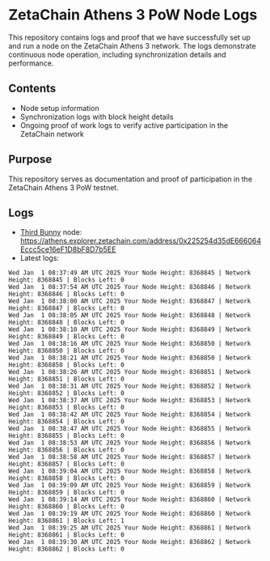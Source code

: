 # ZetaChain Athens 3 PoW Node Logs
This repository contains logs and proof that we have successfully set up and run a node on the ZetaChain Athens 3 network. The logs demonstrate continuous node operation, including synchronization details and performance.

## Contents
- Node setup information
- Synchronization logs with block height details
- Ongoing proof of work logs to verify active participation in the ZetaChain network

## Purpose
This repository serves as documentation and proof of participation in the ZetaChain Athens 3 PoW testnet.

## Logs

- [Third Bunny](https://thirdbunny.xyz/) node: https://athens.explorer.zetachain.com/address/0x225254d35dE666064Eccc5ce16eF1D8bF8D7b5EE
- Latest logs:
```
Wed Jan  1 08:37:49 AM UTC 2025 Your Node Height: 8368845 | Network Height: 8368845 | Blocks Left: 0
Wed Jan  1 08:37:54 AM UTC 2025 Your Node Height: 8368846 | Network Height: 8368846 | Blocks Left: 0
Wed Jan  1 08:38:00 AM UTC 2025 Your Node Height: 8368847 | Network Height: 8368847 | Blocks Left: 0
Wed Jan  1 08:38:05 AM UTC 2025 Your Node Height: 8368848 | Network Height: 8368848 | Blocks Left: 0
Wed Jan  1 08:38:10 AM UTC 2025 Your Node Height: 8368849 | Network Height: 8368849 | Blocks Left: 0
Wed Jan  1 08:38:16 AM UTC 2025 Your Node Height: 8368850 | Network Height: 8368850 | Blocks Left: 0
Wed Jan  1 08:38:21 AM UTC 2025 Your Node Height: 8368850 | Network Height: 8368850 | Blocks Left: 0
Wed Jan  1 08:38:26 AM UTC 2025 Your Node Height: 8368851 | Network Height: 8368851 | Blocks Left: 0
Wed Jan  1 08:38:31 AM UTC 2025 Your Node Height: 8368852 | Network Height: 8368852 | Blocks Left: 0
Wed Jan  1 08:38:37 AM UTC 2025 Your Node Height: 8368853 | Network Height: 8368853 | Blocks Left: 0
Wed Jan  1 08:38:42 AM UTC 2025 Your Node Height: 8368854 | Network Height: 8368854 | Blocks Left: 0
Wed Jan  1 08:38:47 AM UTC 2025 Your Node Height: 8368855 | Network Height: 8368855 | Blocks Left: 0
Wed Jan  1 08:38:53 AM UTC 2025 Your Node Height: 8368856 | Network Height: 8368856 | Blocks Left: 0
Wed Jan  1 08:38:58 AM UTC 2025 Your Node Height: 8368857 | Network Height: 8368857 | Blocks Left: 0
Wed Jan  1 08:39:04 AM UTC 2025 Your Node Height: 8368858 | Network Height: 8368858 | Blocks Left: 0
Wed Jan  1 08:39:09 AM UTC 2025 Your Node Height: 8368859 | Network Height: 8368859 | Blocks Left: 0
Wed Jan  1 08:39:14 AM UTC 2025 Your Node Height: 8368860 | Network Height: 8368860 | Blocks Left: 0
Wed Jan  1 08:39:19 AM UTC 2025 Your Node Height: 8368860 | Network Height: 8368861 | Blocks Left: 1
Wed Jan  1 08:39:25 AM UTC 2025 Your Node Height: 8368861 | Network Height: 8368861 | Blocks Left: 0
Wed Jan  1 08:39:30 AM UTC 2025 Your Node Height: 8368862 | Network Height: 8368862 | Blocks Left: 0
```
